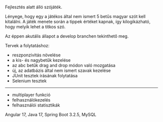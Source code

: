 Fejlesztés alatt álló szójáték.

Lényege, hogy egy a játékos által nem ismert 5 betűs magyar szót kell kitalálni.
A játék menete során a tippek értéket kapnak, így kilogikázható, hogy melyik lehet a titkos szó.

Az éppen akutális állapot a develop branchen tekinthető meg.

Tervek a folytatáshoz:
- reszponzivitás növelése
- a kis- és nagybetűk kezelése
- az abc betűk drag and drop módon való mozgatása
- új, az adatbázis által nem ismert szavak kezelése
- JUnit tesztek írásának folytatása
- Selenium tesztek
- -------------------------
- multiplayer funkció
- felhasználókezelés
- felhasználói statisztikák

Angular 17, Java 17, Spring Boot 3.2.5, MySQL
